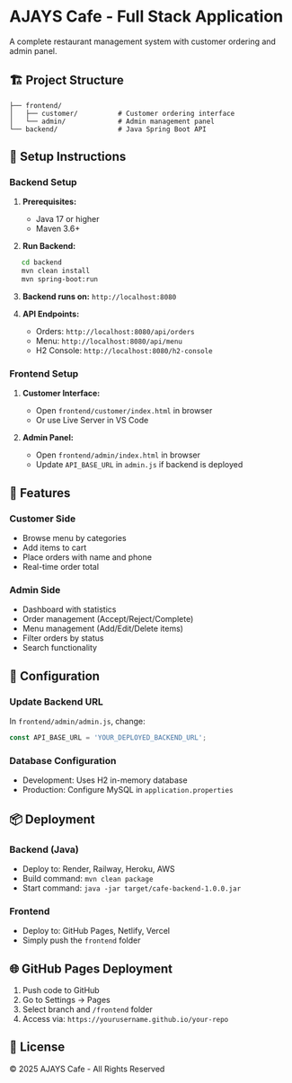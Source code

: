 # AJAYS Cafe - Full Stack Application

A complete restaurant management system with customer ordering and admin panel.

## 🏗️ Project Structure
```
├── frontend/
│   ├── customer/          # Customer ordering interface
│   └── admin/             # Admin management panel
└── backend/               # Java Spring Boot API
```

## 🚀 Setup Instructions

### Backend Setup

1. **Prerequisites:**
   - Java 17 or higher
   - Maven 3.6+

2. **Run Backend:**
```bash
   cd backend
   mvn clean install
   mvn spring-boot:run
```

3. **Backend runs on:** `http://localhost:8080`

4. **API Endpoints:**
   - Orders: `http://localhost:8080/api/orders`
   - Menu: `http://localhost:8080/api/menu`
   - H2 Console: `http://localhost:8080/h2-console`

### Frontend Setup

1. **Customer Interface:**
   - Open `frontend/customer/index.html` in browser
   - Or use Live Server in VS Code

2. **Admin Panel:**
   - Open `frontend/admin/index.html` in browser
   - Update `API_BASE_URL` in `admin.js` if backend is deployed

## 📱 Features

### Customer Side
- Browse menu by categories
- Add items to cart
- Place orders with name and phone
- Real-time order total

### Admin Side
- Dashboard with statistics
- Order management (Accept/Reject/Complete)
- Menu management (Add/Edit/Delete items)
- Filter orders by status
- Search functionality

## 🔧 Configuration

### Update Backend URL
In `frontend/admin/admin.js`, change:
```javascript
const API_BASE_URL = 'YOUR_DEPLOYED_BACKEND_URL';
```

### Database Configuration
- Development: Uses H2 in-memory database
- Production: Configure MySQL in `application.properties`

## 📦 Deployment

### Backend (Java)
- Deploy to: Render, Railway, Heroku, AWS
- Build command: `mvn clean package`
- Start command: `java -jar target/cafe-backend-1.0.0.jar`

### Frontend
- Deploy to: GitHub Pages, Netlify, Vercel
- Simply push the `frontend` folder

## 🌐 GitHub Pages Deployment

1. Push code to GitHub
2. Go to Settings → Pages
3. Select branch and `/frontend` folder
4. Access via: `https://yourusername.github.io/your-repo`

## 📄 License

© 2025 AJAYS Cafe - All Rights Reserved